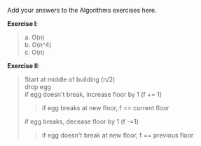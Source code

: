 Add your answers to the Algorithms exercises here.

**Exercise I**:  
> a. O(n)  
> b. O(n^4)  
> c. O(n)  

**Exercise II**:  
> Start at middle of building (n/2)  
>drop egg  
>if egg doesn't break, increase floor by 1 (f += 1)  
>>if egg breaks at new floor, f == current floor  
>  
>if egg breaks, decease floor by 1 (f -=1)  
>>if egg doesn't break at new floor, f == previous floor
